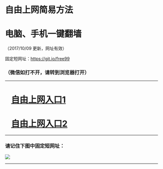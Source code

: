 ﻿# 自由上网简易方法

# 电脑、手机一键翻墙

（2017/10/09 更新，网址有效）

固定短网址：https://git.io/free99

### （微信如打不开，请转到浏览器打开）


***





# &nbsp;&nbsp; <a href="http://ft3041719742.fwq-tz-1001.info/fwqtz01.html?t=100900131987 " target="_blank">自由上网入口1</a>
# &nbsp;&nbsp; <a href="http://ft1681121380.fwq-tz-1002.info/fwqtz02.html?t=100900110569 " target="_blank">自由上网入口2</a>
***

### 请记住下图中固定短网址：

<img src="https://s3-us-west-2.amazonaws.com/fwq-1001/yjfq-20170905okok.png" /> 


***

